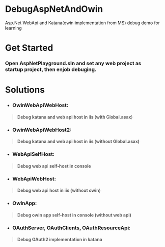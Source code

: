 # DebugAspNetAndOwin
Asp.Net WebApi and Katana(owin implementation from MS) debug demo for learning
# Get Started
### Open AspNetPlayground.sln and set any web project as startup project, then enjob debuging.
# Solutions
- ### OwinWebApiWebHost: 
> #### Debug katana and web api host in iis (with Global.asax)
- ### OwinWebApiWebHost2: 
> #### Debug katana and web api host in iis (without Global.asax)
- ### WebApiSelfHost: 
> #### Debug web api self-host in console
- ### WebApiWebHost: 
> #### Debug web api host in iis (without owin)
- ### OwinApp: 
> #### Debug owin app self-host in console (without web api)
- ### OAuthServer, OAuthClients, OAuthResourceApi: 
> #### Debug OAuth2 implementation in katana
